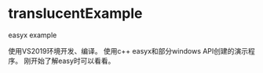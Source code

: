 # translucentExample
easyx example

使用VS2019环境开发、编译。
使用c++ easyx和部分windows API创建的演示程序。
刚开始了解easy时可以看看。
